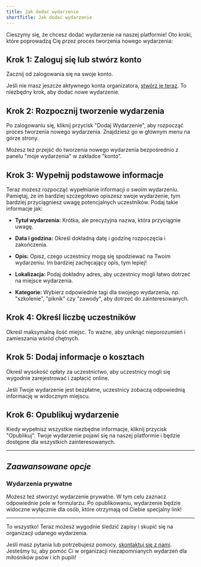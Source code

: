 ```yaml
---
title: Jak dodać wydarzenie
shortTitle: Jak dodać wydarzenie
---
```


Cieszymy się, że chcesz dodać wydarzenie na naszej platformie! Oto kroki, które poprowadzą Cię przez proces tworzenia nowego wydarzenia:

## Krok 1: Zaloguj się lub stwórz konto

Zacznij od zalogowania się na swoje konto. 

Jeśli nie masz jeszcze aktywnego konta organizatora, [stwórz je teraz](/zostan_organizatorem). To niezbędny krok, aby dodać nowe wydarzenie.

## Krok 2: Rozpocznij tworzenie wydarzenia

Po zalogowaniu się, kliknij przycisk "Dodaj Wydarzenie", aby rozpocząć proces tworzenia nowego wydarzenia. Znajdziesz go w głównym menu na górze strony.

Możesz też przejść do tworzenia nowego wydarzenia bezpośrednio z panelu "moje wydarzenia" w zakładce "konto".

## Krok 3: Wypełnij podstawowe informacje

Teraz możesz rozpocząć wypełnianie informacji o swoim wydarzeniu. Pamiętaj, że im bardziej szczegółowo opiszesz swoje wydarzenie, tym bardziej przyciągniesz uwagę potencjalnych uczestników. Podaj takie informacje jak:

- **Tytuł wydarzenia:** Krótka, ale precyzyjna nazwa, która przyciągnie uwagę.

- **Data i godzina:** Określ dokładną datę i godzinę rozpoczęcia i zakończenia.

- **Opis:** Opisz, czego uczestnicy mogą się spodziewać na Twoim wydarzeniu. Im bardziej zachęcający opis, tym lepiej!

- **Lokalizacja:** Podaj dokładny adres, aby uczestnicy mogli łatwo dotrzeć na miejsce wydarzenia.

- **Kategorie:** Wybierz odpowiednie tagi dla swojego wydarzenia, np. "szkolenie", "piknik" czy "zawody", aby dotrzeć do zainteresowanych.

## Krok 4: Określ liczbę uczestników

Określ maksymalną ilość miejsc. To ważne, aby uniknąć nieporozumień i zamieszania wśród chętnych.

## Krok 5: Dodaj informacje o kosztach

Określ wysokość opłaty za uczestnictwo, aby uczestnicy mogli się wygodnie zarejestrować i zapłacić online.

Jeśli Twoje wydarzenie jest bezpłatne, uczestnicy zobaczą odpowiednią informację w widocznym miejscu.

## Krok 6: Opublikuj wydarzenie

Kiedy wypełnisz wszystkie niezbędne informacje, kliknij przycisk "Opublikuj". Twoje wydarzenie pojawi się na naszej platformie i będzie dostępne dla wszystkich zainteresowanych.

---

## *Zaawansowane opcje*

### Wydarzenia prywatne

Możesz też stworzyć wydarzenie prywatne. W tym celu zaznacz odpowiednie pole w formularzu. Po opublikowaniu, wydarzenie będzie widoczne wyłącznie dla osób, które otrzymają od Ciebie specjalny link!

---

To wszystko! Teraz możesz wygodnie śledzić zapisy i skupić się na organizacji udanego wydarzenia.

Jeśli masz pytania lub potrzebujesz pomocy, [skontaktuj się z nami](/kontakt). Jesteśmy tu, aby pomóc Ci w organizacji niezapomnianych wydarzeń dla miłośników psów i ich pupili!